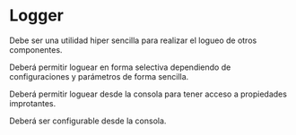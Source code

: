# Logger

Debe ser una utilidad hiper sencilla para realizar el logueo de otros componentes.

Deberá permitir loguear en forma selectiva dependiendo de configuraciones y parámetros de forma sencilla.

Deberá permitir loguear desde la consola para tener acceso a propiedades improtantes.

Deberá ser configurable desde la consola.